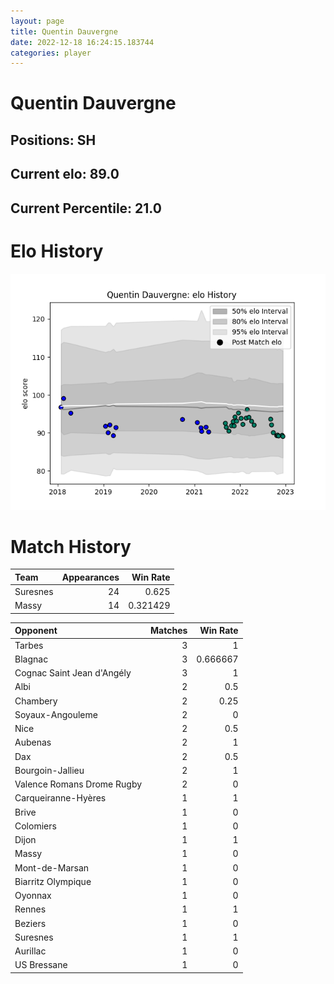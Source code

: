 ```yaml
---  
layout: page  
title: Quentin Dauvergne  
date: 2022-12-18 16:24:15.183744  
categories: player  
---
```

# Quentin Dauvergne

## Positions: SH

## Current elo: 89.0

## Current Percentile: 21.0

# Elo History


![elo history](history_QuentinDauvergne.png)
# Match History


| Team     |   Appearances |   Win Rate |
|:---------|--------------:|-----------:|
| Suresnes |            24 |   0.625    |
| Massy    |            14 |   0.321429 |

| Opponent                   |   Matches |   Win Rate |
|:---------------------------|----------:|-----------:|
| Tarbes                     |         3 |   1        |
| Blagnac                    |         3 |   0.666667 |
| Cognac Saint Jean d'Angély |         3 |   1        |
| Albi                       |         2 |   0.5      |
| Chambery                   |         2 |   0.25     |
| Soyaux-Angouleme           |         2 |   0        |
| Nice                       |         2 |   0.5      |
| Aubenas                    |         2 |   1        |
| Dax                        |         2 |   0.5      |
| Bourgoin-Jallieu           |         2 |   1        |
| Valence Romans Drome Rugby |         2 |   0        |
| Carqueiranne-Hyères        |         1 |   1        |
| Brive                      |         1 |   0        |
| Colomiers                  |         1 |   0        |
| Dijon                      |         1 |   1        |
| Massy                      |         1 |   0        |
| Mont-de-Marsan             |         1 |   0        |
| Biarritz Olympique         |         1 |   0        |
| Oyonnax                    |         1 |   0        |
| Rennes                     |         1 |   1        |
| Beziers                    |         1 |   0        |
| Suresnes                   |         1 |   1        |
| Aurillac                   |         1 |   0        |
| US Bressane                |         1 |   0        |